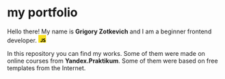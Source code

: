 # my portfolio
Hello there! My name is **Grigory Zotkevich** and I am a beginner frontend developer. <img src="https://github.com/quis0/my-portfolio/blob/master/images/JS-logo.svg" alt="" disabled width="18" height="18" />

In this repository you can find my works. Some of them were made on online courses from **Yandex.Praktikum**.
Some of them were based on free templates from the Internet. 
